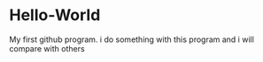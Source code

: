 # Hello-World
My first github program.
i do something with this program 
and i will compare with others
